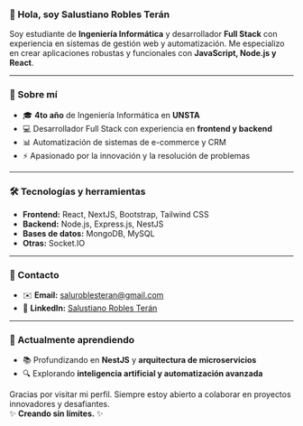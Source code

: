 ### 👋 Hola, soy **Salustiano Robles Terán**  
Soy estudiante de **Ingeniería Informática** y desarrollador **Full Stack** con experiencia en sistemas de gestión web y automatización. Me especializo en crear aplicaciones robustas y funcionales con **JavaScript, Node.js y React**.

---

### 🚀 Sobre mí
- 🎓 **4to año** de Ingeniería Informática en **UNSTA**
- 💻 Desarrollador Full Stack con experiencia en **frontend y backend**
- 📊 Automatización de sistemas de e-commerce y CRM
- ⚡ Apasionado por la innovación y la resolución de problemas

---

### 🛠️ Tecnologías y herramientas
- **Frontend:** React, NextJS, Bootstrap, Tailwind CSS
- **Backend:** Node.js, Express.js, NestJS
- **Bases de datos:** MongoDB, MySQL
- **Otras:** Socket.IO

---


### 📩 Contacto
- ✉️ **Email:** [saluroblesteran@gmail.com](mailto:saluroblesteran@gmail.com)  
- 🔗 **LinkedIn:** [Salustiano Robles Terán](https://www.linkedin.com/in/salustiano-robles-teran-1b815920a/)  

---

### 🌱 Actualmente aprendiendo
- 📚 Profundizando en **NestJS** y **arquitectura de microservicios**  
- 🔍 Explorando **inteligencia artificial y automatización avanzada**

Gracias por visitar mi perfil. Siempre estoy abierto a colaborar en proyectos innovadores y desafiantes.  
✨ **Creando sin límites.** ✨

